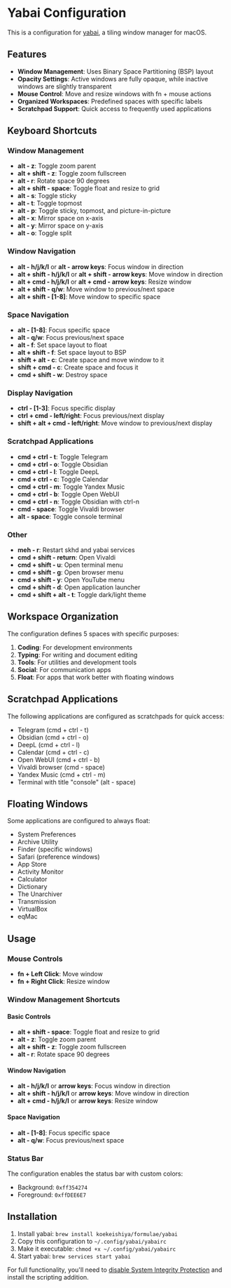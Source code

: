 # Yabai Configuration

This is a configuration for [yabai](https://github.com/koekeishiya/yabai), a tiling window manager for macOS.

## Features

- **Window Management**: Uses Binary Space Partitioning (BSP) layout
- **Opacity Settings**: Active windows are fully opaque, while inactive windows are slightly transparent
- **Mouse Control**: Move and resize windows with fn + mouse actions
- **Organized Workspaces**: Predefined spaces with specific labels
- **Scratchpad Support**: Quick access to frequently used applications

## Keyboard Shortcuts

### Window Management
- **alt - z**: Toggle zoom parent
- **alt + shift - z**: Toggle zoom fullscreen
- **alt - r**: Rotate space 90 degrees
- **alt + shift - space**: Toggle float and resize to grid
- **alt - s**: Toggle sticky
- **alt - t**: Toggle topmost
- **alt - p**: Toggle sticky, topmost, and picture-in-picture
- **alt - x**: Mirror space on x-axis
- **alt - y**: Mirror space on y-axis
- **alt - o**: Toggle split

### Window Navigation
- **alt - h/j/k/l** or **alt - arrow keys**: Focus window in direction
- **alt + shift - h/j/k/l** or **alt + shift - arrow keys**: Move window in direction
- **alt + cmd - h/j/k/l** or **alt + cmd - arrow keys**: Resize window
- **alt + shift - q/w**: Move window to previous/next space
- **alt + shift - [1-8]**: Move window to specific space

### Space Navigation
- **alt - [1-8]**: Focus specific space
- **alt - q/w**: Focus previous/next space
- **alt - f**: Set space layout to float
- **alt + shift - f**: Set space layout to BSP
- **shift + alt - c**: Create space and move window to it
- **shift + cmd - c**: Create space and focus it
- **cmd + shift - w**: Destroy space

### Display Navigation
- **ctrl - [1-3]**: Focus specific display
- **ctrl + cmd - left/right**: Focus previous/next display
- **shift + alt + cmd - left/right**: Move window to previous/next display

### Scratchpad Applications
- **cmd + ctrl - t**: Toggle Telegram
- **cmd + ctrl - o**: Toggle Obsidian
- **cmd + ctrl - l**: Toggle DeepL
- **cmd + ctrl - c**: Toggle Calendar
- **cmd + ctrl - m**: Toggle Yandex Music
- **cmd + ctrl - b**: Toggle Open WebUI
- **cmd + ctrl - n**: Toggle Obsidian with ctrl-n
- **cmd - space**: Toggle Vivaldi browser
- **alt - space**: Toggle console terminal

### Other
- **meh - r**: Restart skhd and yabai services
- **cmd + shift - return**: Open Vivaldi
- **cmd + shift - u**: Open terminal menu
- **cmd + shift - g**: Open browser menu
- **cmd + shift - y**: Open YouTube menu
- **cmd + shift - d**: Open application launcher
- **cmd + shift + alt - t**: Toggle dark/light theme

## Workspace Organization

The configuration defines 5 spaces with specific purposes:

1. **Coding**: For development environments
2. **Typing**: For writing and document editing
3. **Tools**: For utilities and development tools
4. **Social**: For communication apps
5. **Float**: For apps that work better with floating windows

## Scratchpad Applications

The following applications are configured as scratchpads for quick access:

- Telegram (cmd + ctrl - t)
- Obsidian (cmd + ctrl - o)
- DeepL (cmd + ctrl - l)
- Calendar (cmd + ctrl - c)
- Open WebUI (cmd + ctrl - b)
- Vivaldi browser (cmd - space)
- Yandex Music (cmd + ctrl - m)
- Terminal with title "console" (alt - space)

## Floating Windows

Some applications are configured to always float:

- System Preferences
- Archive Utility
- Finder (specific windows)
- Safari (preference windows)
- App Store
- Activity Monitor
- Calculator
- Dictionary
- The Unarchiver
- Transmission
- VirtualBox
- eqMac

## Usage

### Mouse Controls

- **fn + Left Click**: Move window
- **fn + Right Click**: Resize window

### Window Management Shortcuts

#### Basic Controls
- **alt + shift - space**: Toggle float and resize to grid
- **alt - z**: Toggle zoom parent
- **alt + shift - z**: Toggle zoom fullscreen
- **alt - r**: Rotate space 90 degrees

#### Window Navigation
- **alt - h/j/k/l** or **arrow keys**: Focus window in direction
- **alt + shift - h/j/k/l** or **arrow keys**: Move window in direction
- **alt + cmd - h/j/k/l** or **arrow keys**: Resize window

#### Space Navigation
- **alt - [1-8]**: Focus specific space
- **alt - q/w**: Focus previous/next space

### Status Bar

The configuration enables the status bar with custom colors:
- Background: `0xff354274`
- Foreground: `0xffDEE6E7`

## Installation

1. Install yabai: `brew install koekeishiya/formulae/yabai`
2. Copy this configuration to `~/.config/yabai/yabairc`
3. Make it executable: `chmod +x ~/.config/yabai/yabairc`
4. Start yabai: `brew services start yabai`

For full functionality, you'll need to [disable System Integrity Protection](https://github.com/koekeishiya/yabai/wiki/Disabling-System-Integrity-Protection) and install the scripting addition.
